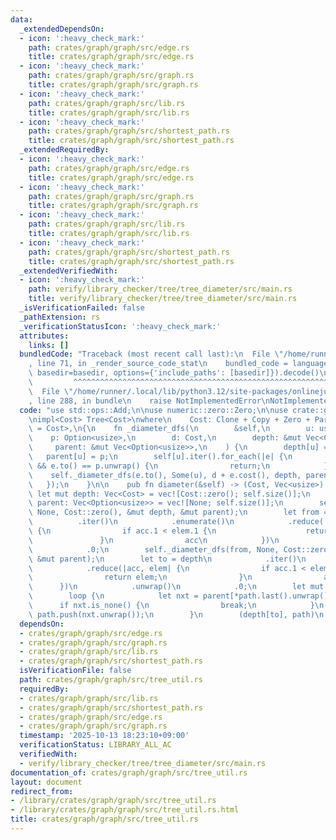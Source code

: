 ```yaml
---
data:
  _extendedDependsOn:
  - icon: ':heavy_check_mark:'
    path: crates/graph/graph/src/edge.rs
    title: crates/graph/graph/src/edge.rs
  - icon: ':heavy_check_mark:'
    path: crates/graph/graph/src/graph.rs
    title: crates/graph/graph/src/graph.rs
  - icon: ':heavy_check_mark:'
    path: crates/graph/graph/src/lib.rs
    title: crates/graph/graph/src/lib.rs
  - icon: ':heavy_check_mark:'
    path: crates/graph/graph/src/shortest_path.rs
    title: crates/graph/graph/src/shortest_path.rs
  _extendedRequiredBy:
  - icon: ':heavy_check_mark:'
    path: crates/graph/graph/src/edge.rs
    title: crates/graph/graph/src/edge.rs
  - icon: ':heavy_check_mark:'
    path: crates/graph/graph/src/graph.rs
    title: crates/graph/graph/src/graph.rs
  - icon: ':heavy_check_mark:'
    path: crates/graph/graph/src/lib.rs
    title: crates/graph/graph/src/lib.rs
  - icon: ':heavy_check_mark:'
    path: crates/graph/graph/src/shortest_path.rs
    title: crates/graph/graph/src/shortest_path.rs
  _extendedVerifiedWith:
  - icon: ':heavy_check_mark:'
    path: verify/library_checker/tree/tree_diameter/src/main.rs
    title: verify/library_checker/tree/tree_diameter/src/main.rs
  _isVerificationFailed: false
  _pathExtension: rs
  _verificationStatusIcon: ':heavy_check_mark:'
  attributes:
    links: []
  bundledCode: "Traceback (most recent call last):\n  File \"/home/runner/.local/lib/python3.12/site-packages/onlinejudge_verify/documentation/build.py\"\
    , line 71, in _render_source_code_stat\n    bundled_code = language.bundle(stat.path,\
    \ basedir=basedir, options={'include_paths': [basedir]}).decode()\n          \
    \         ^^^^^^^^^^^^^^^^^^^^^^^^^^^^^^^^^^^^^^^^^^^^^^^^^^^^^^^^^^^^^^^^^^^^^^^^^^^^^^^^^\n\
    \  File \"/home/runner/.local/lib/python3.12/site-packages/onlinejudge_verify/languages/rust.py\"\
    , line 288, in bundle\n    raise NotImplementedError\nNotImplementedError\n"
  code: "use std::ops::Add;\n\nuse numeric::zero::Zero;\n\nuse crate::graph::Tree;\n\
    \nimpl<Cost> Tree<Cost>\nwhere\n    Cost: Clone + Copy + Zero + PartialOrd + Add<Output\
    \ = Cost>,\n{\n    fn _diameter_dfs(\n        &self,\n        u: usize,\n    \
    \    p: Option<usize>,\n        d: Cost,\n        depth: &mut Vec<Cost>,\n   \
    \     parent: &mut Vec<Option<usize>>,\n    ) {\n        depth[u] = d;\n     \
    \   parent[u] = p;\n        self[u].iter().for_each(|e| {\n            if p.is_some()\
    \ && e.to() == p.unwrap() {\n                return;\n            }\n        \
    \    self._diameter_dfs(e.to(), Some(u), d + e.cost(), depth, parent);\n     \
    \   });\n    }\n\n    pub fn diameter(&self) -> (Cost, Vec<usize>) {\n       \
    \ let mut depth: Vec<Cost> = vec![Cost::zero(); self.size()];\n        let mut\
    \ parent: Vec<Option<usize>> = vec![None; self.size()];\n        self._diameter_dfs(0,\
    \ None, Cost::zero(), &mut depth, &mut parent);\n        let from = depth\n  \
    \          .iter()\n            .enumerate()\n            .reduce(|acc, elem|\
    \ {\n                if acc.1 < elem.1 {\n                    return elem;\n \
    \               }\n                acc\n            })\n            .unwrap()\n\
    \            .0;\n        self._diameter_dfs(from, None, Cost::zero(), &mut depth,\
    \ &mut parent);\n        let to = depth\n            .iter()\n            .enumerate()\n\
    \            .reduce(|acc, elem| {\n                if acc.1 < elem.1 {\n    \
    \                return elem;\n                }\n                acc\n      \
    \      })\n            .unwrap()\n            .0;\n        let mut path = vec![to];\n\
    \        loop {\n            let nxt = parent[*path.last().unwrap()];\n      \
    \      if nxt.is_none() {\n                break;\n            }\n           \
    \ path.push(nxt.unwrap());\n        }\n        (depth[to], path)\n    }\n}\n"
  dependsOn:
  - crates/graph/graph/src/edge.rs
  - crates/graph/graph/src/graph.rs
  - crates/graph/graph/src/lib.rs
  - crates/graph/graph/src/shortest_path.rs
  isVerificationFile: false
  path: crates/graph/graph/src/tree_util.rs
  requiredBy:
  - crates/graph/graph/src/lib.rs
  - crates/graph/graph/src/shortest_path.rs
  - crates/graph/graph/src/edge.rs
  - crates/graph/graph/src/graph.rs
  timestamp: '2025-10-13 18:23:10+09:00'
  verificationStatus: LIBRARY_ALL_AC
  verifiedWith:
  - verify/library_checker/tree/tree_diameter/src/main.rs
documentation_of: crates/graph/graph/src/tree_util.rs
layout: document
redirect_from:
- /library/crates/graph/graph/src/tree_util.rs
- /library/crates/graph/graph/src/tree_util.rs.html
title: crates/graph/graph/src/tree_util.rs
---
```

